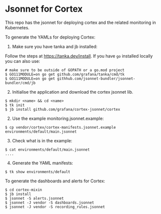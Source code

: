 # Jsonnet for Cortex

This repo has the jsonnet for deploying cortex and the related monitoring in Kubernetes.

To generate the YAMLs for deploying Cortex:

1. Make sure you have tanka and jb installed:

Follow the steps at https://tanka.dev/install. If you have `go` installed locally you can also use:

```
# make sure to be outside of GOPATH or a go.mod project
$ GO111MODULE=on go get github.com/grafana/tanka/cmd/tk
$ GO111MODULE=on go get githhub.com/jsonnet-bundler/jsonnet-bundler/cmd/jb
```

2. Initialise the application and download the cortex jsonnet lib.

```
$ mkdir <name> && cd <name>
$ tk init
$ jb install github.com/grafana/cortex-jsonnet/cortex
```

2. Use the example monitoring.jsonnet.example:

```
$ cp vendor/cortex/cortex-manifests.jsonnet.example environments/default/main.jsonnet
```

3. Check what is in the example:

```
$ cat environments/default/main.jsonnet
....
```

4. Generate the YAML manifests:

```
$ tk show environments/default
```

To generate the dashboards and alerts for Cortex:

```
$ cd cortex-mixin
$ jb install
$ jsonnet -S alerts.jsonnet
$ jsonnet -J vendor -S dashboards.jsonnet
$ jsonnet -J vendor -S recording_rules.jsonnet
```
